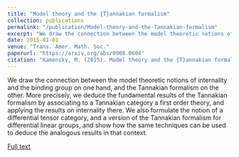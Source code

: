 ```yaml
---
title: "Model theory and the {T}annakian formalism"
collection: publications
permalink: "/publication/Model-theory-and-the-Tannakian-formalism"
excerpt: "We draw the connection between the model theoretic notions of internality and the binding group on one hand, and the Tannakian formalism on the other. More precisely, we deduce the fundamental results of the Tannakian formalism by associating to a Tannakian category a first order theory, and applying the results on internality there. We also formulate the notion of a differential tensor category, and a version of the Tannakian formalism for differential linear groups, and show how the same techniques can be used to deduce the analogous results in that context."
date: 2015-01-01
venue: "Trans. Amer. Math. Soc."
paperurl: "https://arxiv.org/abs/0908.0604"
citation: "Kamensky, M. (2015). Model theory and the {T}annakian formalism. <i>Trans. Amer. Math. Soc.</i>, <i>367</i>(2), 1095–1120. https://doi.org/10.1090/S0002-9947-2014-06062-5"
---
```

We draw the connection between the model theoretic notions of internality and the binding group on one hand, and the Tannakian formalism on the other. More precisely, we deduce the fundamental results of the Tannakian formalism by associating to a Tannakian category a first order theory, and applying the results on internality there. We also formulate the notion of a differential tensor category, and a version of the Tannakian formalism for differential linear groups, and show how the same techniques can be used to deduce the analogous results in that context.

[Full text](https://arxiv.org/abs/0908.0604)


